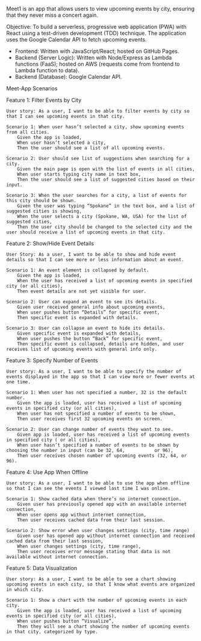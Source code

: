 Meet1
is an app that allows users to view upcoming events by city, ensuring that they never miss a concert again.

Objective: To build a serverless, progressive web application (PWA) with React using a
test-driven development (TDD) technique. The application uses the Google
Calendar API to fetch upcoming events.

- Frontend: Written with JavaScript/React; hosted on GitHub Pages.
- Backend (Server Logic): Written with Node/Express as Lambda functions (FaaS); hosted on AWS (requests come from frontend to Lambda function to data).
- Backend (Database): Google Calendar API.

Meet-App Scenarios

Feature 1: Filter Events by City

	User story: As a user, I want to be able to filter events by city so that I can see upcoming events in that city.

	Scenario 1: When user hasn’t selected a city, show upcoming events from all cities.
		Given the app is loaded,
		When user hasn’t selected a city,
		Then the user should see a list of all upcoming events.

	Scenario 2: User should see list of suggestions when searching for a city.
		Given the main page is open with the list of events in all cities,
		When user starts typing city name in text box,
		Then the user should see a list of suggested cities based on their input.
	
	Scenario 3: When the user searches for a city, a list of events for this city should be shown.
		Given the user was typing “Spokane” in the text box, and a list of suggested cities is showing,
		When the user selects a city (Spokane, WA, USA) for the list of suggested cities,
		Then the user city should be changed to the selected city and the user should receive a list of upcoming events in that city.

Feature 2: Show/Hide Event Details

	User Story: As a user, I want to be able to show and hide event details so that I can see more or less information about an event.

	Scenario 1: An event element is collapsed by default.
		Given the app is loaded,
		When the user has received a list of upcoming events in specified city (or all cities),
		Then event details are not yet visible for user.

	Scenario 2: User can expand an event to see its details.
		Given user received general info about upcoming events,
		When user pushes button “Details” for specific event,
		Then specific event is expanded with details.

	Scenario 3: User can collapse an event to hide its details.
		Given specific event is expanded with details,
		When user pushes the button “Back” for specific event,
		Then specific event is collapsed, details are hidden, and user receives list of upcoming events with general info only.

Feature 3: Specify Number of Events

	User story: As a user, I want to be able to specify the number of events displayed in the app so that I can view more or fewer events at one time.

	Scenario 1: When user has not specified a number, 32 is the default number.
		Given the app is loaded, user has received a list of upcoming events in specified city (or all cities),
		When user has not specified a number of events to be shown,
		Then user receives first 32 upcoming events on screen.

	Scenario 2: User can change number of events they want to see.
		Given app is loaded, user has received a list of upcoming events in specified city ( or all cities),
		When user hasn’t specified a number of events to be shown by choosing the number in input (can be 32, 64, 			or 96),
		Then user receives chosen number of upcoming events (32, 64, or 96).

Feature 4: Use App When Offline

	User story: As a user, I want to be able to use the app when offline so that I can see the events I viewed last time I was online.

	Scenario 1: Show cached data when there’s no internet connection.
		Given user has previously opened app with an available internet connection,
		When user opens app without internet connection,
		Then user receives cached data from their last session.

	Scenario 2: Show error when user changes settings (city, time range)
		Given user has opened app without internet connection and received cached data from their last session,
		When user changes settings (city, time range),
		Then user receives error message stating that data is not available without internet connection.

Feature 5: Data Visualization

	User story: As a user, I want to be able to see a chart showing upcoming events in each city, so that I know what events are organized in which city.

	Scenario 1: Show a chart with the number of upcoming events in each city.
		Given the app is loaded, user has received a list of upcoming events in specified city (or all cities),
		When user pushes button “Visualize”,
		Then they will see a chart showing the number of upcoming events in that city, categorized by type.